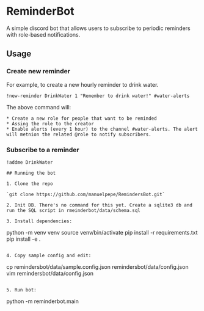 # ReminderBot

A simple discord bot that allows users to subscribe to periodic reminders with role-based notifications.


## Usage

### Create new reminder

For example, to create a new hourly reminder to drink water. 

```
!new-reminder DrinkWater 1 "Remember to drink water!" #water-alerts
```

The above command will: 

    * Create a new role for people that want to be reminded
    * Assing the role to the creator
    * Enable alerts (every 1 hour) to the channel #water-alerts. The alert will metnion the related @role to notify subscribers.

### Subscribe to a reminder

```
!addme DrinkWater

## Running the bot

1. Clone the repo

`git clone https://github.com/manuelpepe/RemindersBot.git`

2. Init DB. There's no command for this yet. Create a sqlite3 db and run the SQL script in rmeinderbot/data/schema.sql

3. Install dependencies:
```
python -m venv venv
source venv/bin/activate
pip install -r requirements.txt
pip install -e .
```

4. Copy sample config and edit:
```
cp remindersbot/data/sample.config.json remindersbot/data/config.json
vim remindersbot/data/config.json
```

5. Run bot:
```
python -m reminderbot.main
```

